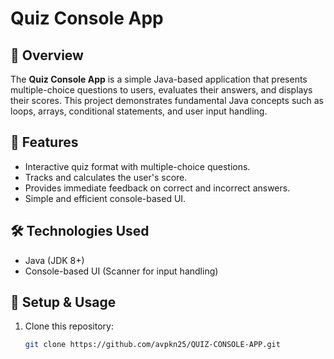 # Quiz Console App

## 📌 Overview
The **Quiz Console App** is a simple Java-based application that presents multiple-choice questions to users, evaluates their answers, and displays their scores. This project demonstrates fundamental Java concepts such as loops, arrays, conditional statements, and user input handling.

## 🚀 Features
- Interactive quiz format with multiple-choice questions.
- Tracks and calculates the user's score.
- Provides immediate feedback on correct and incorrect answers.
- Simple and efficient console-based UI.

## 🛠 Technologies Used
- Java (JDK 8+)
- Console-based UI (Scanner for input handling)

## 🔧 Setup & Usage
1. Clone this repository:
   ```sh
   git clone https://github.com/avpkn25/QUIZ-CONSOLE-APP.git
